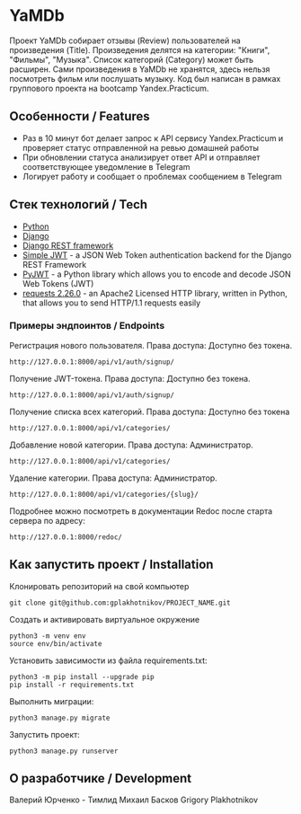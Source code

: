 # YaMDb

Проект YaMDb собирает отзывы (Review) пользователей на произведения (Title). Произведения делятся на категории: "Книги", "Фильмы", "Музыка". Список категорий (Category) может быть расширен. Сами произведения в YaMDb не хранятся, здесь нельзя посмотреть фильм или послушать музыку. Код был написан в рамках группового проекта на bootcamp Yandex.Practicum.

## Особенности / Features

- Раз в 10 минут бот делает запрос к API сервису Yandex.Practicum и проверяет статус отправленной на ревью домашней работы
- При обновлении статуса анализирует ответ API и отправляет соответствующее уведомление в Telegram
- Логирует работу и сообщает о проблемах сообщением в Telegram

## Стек технологий / Tech

- [Python](https://www.python.org/)
- [Django](https://www.djangoproject.com/)
- [Django REST framework](https://www.django-rest-framework.org/)
- [Simple JWT](https://django-rest-framework-simplejwt.readthedocs.io/) - a JSON Web Token authentication backend for the Django REST Framework
- [PyJWT](https://pyjwt.readthedocs.io/) - a Python library which allows you to encode and decode JSON Web Tokens (JWT)
- [requests 2.26.0](https://pypi.org/project/requests/2.6.0/) - an Apache2 Licensed HTTP library, written in Python, that allows you to send HTTP/1.1 requests easily

### Примеры эндпоинтов / Endpoints

Регистрация нового пользователя. Права доступа: Доступно без токена.
```
http://127.0.0.1:8000/api/v1/auth/signup/
```
Получение JWT-токена. Права доступа: Доступно без токена.
```
http://127.0.0.1:8000/api/v1/auth/signup/
```
Получение списка всех категорий. Права доступа: Доступно без токена
```
http://127.0.0.1:8000/api/v1/categories/
```
Добавление новой категории. Права доступа: Администратор.
```
http://127.0.0.1:8000/api/v1/categories/
```
Удаление категории. Права доступа: Администратор.
```
http://127.0.0.1:8000/api/v1/categories/{slug}/
```
Подробнее можно посмотреть в документации Redoc после старта сервера по адресу:
```
http://127.0.0.1:8000/redoc/
```

## Как запустить проект / Installation
Клонировать репозиторий на свой компьютер
```
git clone git@github.com:gplakhotnikov/PROJECT_NAME.git
```
Cоздать и активировать виртуальное окружение
```
python3 -m venv env
source env/bin/activate
```
Установить зависимости из файла requirements.txt:
```
python3 -m pip install --upgrade pip
pip install -r requirements.txt
```
Выполнить миграции:
```
python3 manage.py migrate
```
Запустить проект:
```
python3 manage.py runserver
```

## О разработчике / Development
Валерий Юрченко - Тимлид
Михаил Басков
Grigory Plakhotnikov
